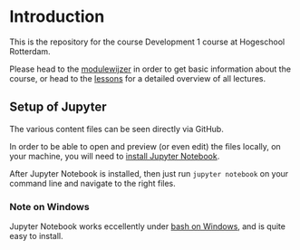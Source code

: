 # Introduction
This is the repository for the course Development 1 course at Hogeschool Rotterdam.

Please head to the [modulewijzer](modulewijzer.ipynb) in order to get basic information about the course, or head to the [lessons](Lectures) for a detailed overview of all lectures.


## Setup of Jupyter
The various content files can be seen directly via GitHub.

In order to be able to open and preview (or even edit) the files locally, on your machine, you will need to [install Jupyter Notebook](https://jupyter.readthedocs.io/en/latest/install.html).

After Jupyter Notebook is installed, then just run `jupyter notebook` on your command line and navigate to the right files.

### Note on Windows
Jupyter Notebook works eccellently under [bash on Windows](https://msdn.microsoft.com/en-us/commandline/wsl/about), and is quite easy to install.
